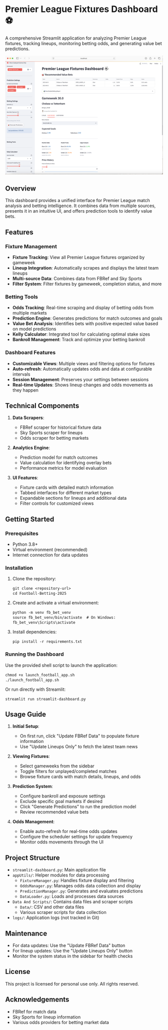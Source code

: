 # Premier League Fixtures Dashboard ⚽

A comprehensive Streamlit application for analyzing Premier League fixtures, tracking lineups, monitoring betting odds, and generating value bet predictions.

![alt text](image.png)

## Overview

This dashboard provides a unified interface for Premier League match analysis and betting intelligence. It combines data from multiple sources, presents it in an intuitive UI, and offers prediction tools to identify value bets.

## Features

### Fixture Management
- **Fixture Tracking**: View all Premier League fixtures organized by gameweek
- **Lineup Integration**: Automatically scrapes and displays the latest team lineups
- **Multi-source Data**: Combines data from FBRef and Sky Sports
- **Filter System**: Filter fixtures by gameweek, completion status, and more

### Betting Tools
- **Odds Tracking**: Real-time scraping and display of betting odds from multiple markets
- **Prediction Engine**: Generates predictions for match outcomes and goals
- **Value Bet Analysis**: Identifies bets with positive expected value based on model predictions
- **Kelly Calculator**: Integrated tool for calculating optimal stake sizes
- **Bankroll Management**: Track and optimize your betting bankroll

### Dashboard Features
- **Customizable Views**: Multiple views and filtering options for fixtures
- **Auto-refresh**: Automatically updates odds and data at configurable intervals
- **Session Management**: Preserves your settings between sessions
- **Real-time Updates**: Shows lineup changes and odds movements as they happen

## Technical Components

1. **Data Scrapers**:
   - FBRef scraper for historical fixture data
   - Sky Sports scraper for lineups
   - Odds scraper for betting markets

2. **Analytics Engine**:
   - Prediction model for match outcomes
   - Value calculation for identifying overlay bets
   - Performance metrics for model evaluation

3. **UI Features**:
   - Fixture cards with detailed match information
   - Tabbed interfaces for different market types
   - Expandable sections for lineups and additional data
   - Filter controls for customized views

## Getting Started

### Prerequisites
- Python 3.8+
- Virtual environment (recommended)
- Internet connection for data updates

### Installation

1. Clone the repository:
   ```
   git clone <repository-url>
   cd Football-Betting-2025
   ```

2. Create and activate a virtual environment:
   ```
   python -m venv fb_bet_venv
   source fb_bet_venv/bin/activate  # On Windows: fb_bet_venv\Scripts\activate
   ```

3. Install dependencies:
   ```
   pip install -r requirements.txt
   ```

### Running the Dashboard

Use the provided shell script to launch the application:
```
chmod +x launch_football_app.sh
./launch_football_app.sh
```

Or run directly with Streamlit:
```
streamlit run streamlit-dashboard.py
```

## Usage Guide

1. **Initial Setup**:
   - On first run, click "Update FBRef Data" to populate fixture information
   - Use "Update Lineups Only" to fetch the latest team news

2. **Viewing Fixtures**:
   - Select gameweeks from the sidebar
   - Toggle filters for unplayed/completed matches
   - Browse fixture cards with match details, lineups, and odds

3. **Prediction System**:
   - Configure bankroll and exposure settings
   - Exclude specific goal markets if desired
   - Click "Generate Predictions" to run the prediction model
   - Review recommended value bets

4. **Odds Management**:
   - Enable auto-refresh for real-time odds updates
   - Configure the scheduler settings for update frequency
   - Monitor odds movements through the UI

## Project Structure

- `streamlit-dashboard.py`: Main application file
- `appUtils/`: Helper modules for data processing
  - `FixtureManager.py`: Handles fixture display and filtering
  - `OddsManager.py`: Manages odds data collection and display
  - `PredictionManager.py`: Generates and evaluates predictions
  - `DataLoader.py`: Loads and processes data sources
- `Data And Scripts/`: Contains data files and scraper scripts
  - `Data/`: CSV and other data files
  - Various scraper scripts for data collection
- `logs/`: Application logs (not tracked in Git)

## Maintenance

- For data updates: Use the "Update FBRef Data" button
- For lineup updates: Use the "Update Lineups Only" button
- Monitor the system status in the sidebar for health checks

## License

This project is licensed for personal use only. All rights reserved.

## Acknowledgements

- FBRef for match data
- Sky Sports for lineup information
- Various odds providers for betting market data
